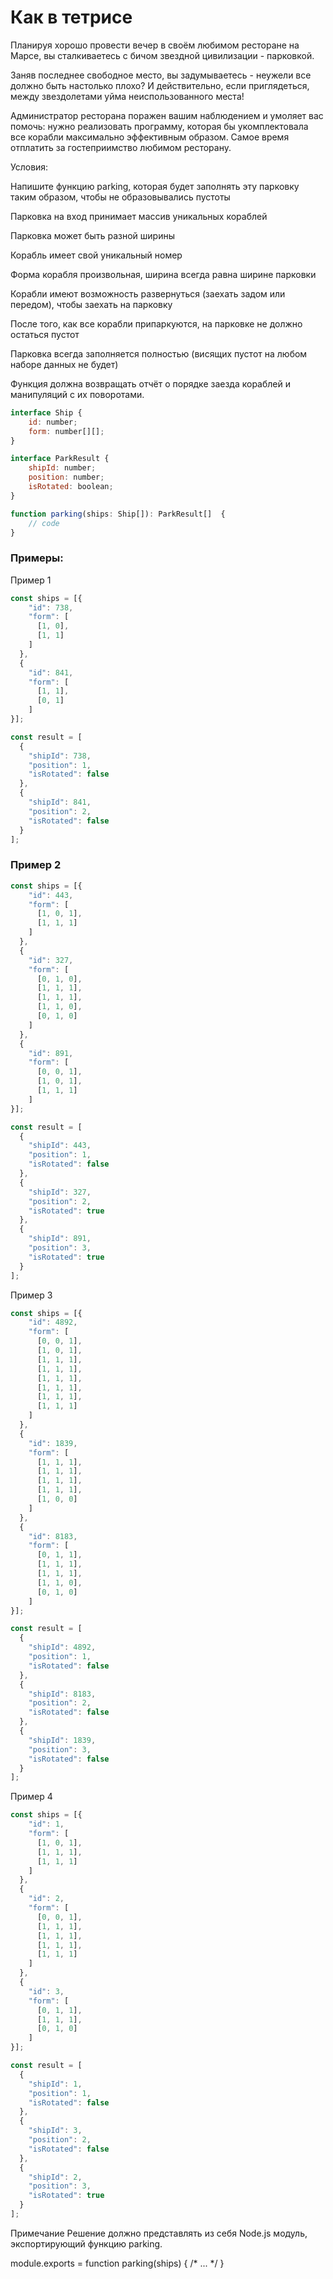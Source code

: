 # Как в тетрисе
Планируя хорошо провести вечер в своём любимом ресторане на Марсе, вы сталкиваетесь с бичом звездной цивилизации - парковкой.

Заняв последнее свободное место, вы задумываетесь - неужели все должно быть настолько плохо? И действительно, если приглядеться, между звездолетами уйма неиспользованного места!

Администратор ресторана поражен вашим наблюдением и умоляет вас помочь: нужно реализовать программу, которая бы укомплектовала все корабли максимально эффективным образом. Самое время отплатить за гостеприимство любимом ресторану.

Условия:

Напишите функцию parking, которая будет заполнять эту парковку таким образом, чтобы не образовывались пустоты

Парковка на вход принимает массив уникальных кораблей

Парковка может быть разной ширины

Корабль имеет свой уникальный номер

Форма корабля произвольная, ширина всегда равна ширине парковки

Корабли имеют возможность развернуться (заехать задом или передом), чтобы заехать на парковку

После того, как все корабли припаркуются, на парковке не должно остаться пустот

Парковка всегда заполняется полностью (висящих пустот на любом наборе данных не будет)

Функция должна возвращать отчёт о порядке заезда кораблей и манипуляций с их поворотами.


```js
interface Ship {
    id: number;
    form: number[][];
}

interface ParkResult {
    shipId: number;
    position: number;
    isRotated: boolean;
}

function parking(ships: Ship[]): ParkResult[]  {
    // code
}
```

### Примеры:

Пример 1
```js
const ships = [{
    "id": 738,
    "form": [
      [1, 0],
      [1, 1]
    ]
  },
  {
    "id": 841,
    "form": [
      [1, 1],
      [0, 1]
    ]
}];

const result = [
  {
    "shipId": 738,
    "position": 1,
    "isRotated": false
  },
  {
    "shipId": 841,
    "position": 2,
    "isRotated": false
  }
];
```
### Пример 2
```js
const ships = [{
    "id": 443,
    "form": [
      [1, 0, 1],
      [1, 1, 1]
    ]
  },
  {
    "id": 327,
    "form": [
      [0, 1, 0],
      [1, 1, 1],
      [1, 1, 1],
      [1, 1, 0],
      [0, 1, 0]
    ]
  },
  {
    "id": 891,
    "form": [
      [0, 0, 1],
      [1, 0, 1],
      [1, 1, 1]
    ]
}];

const result = [
  {
    "shipId": 443,
    "position": 1,
    "isRotated": false
  },
  {
    "shipId": 327,
    "position": 2,
    "isRotated": true
  },
  {
    "shipId": 891,
    "position": 3,
    "isRotated": true
  }
];
```
Пример 3
```js
const ships = [{
    "id": 4892,
    "form": [
      [0, 0, 1],
      [1, 0, 1],
      [1, 1, 1],
      [1, 1, 1],
      [1, 1, 1],
      [1, 1, 1],
      [1, 1, 1],
      [1, 1, 1]
    ]
  },
  {
    "id": 1839,
    "form": [
      [1, 1, 1],
      [1, 1, 1],
      [1, 1, 1],
      [1, 1, 1],
      [1, 0, 0]
    ]
  },
  {
    "id": 8183,
    "form": [
      [0, 1, 1],
      [1, 1, 1],
      [1, 1, 1],
      [1, 1, 0],
      [0, 1, 0]
    ]
}];

const result = [
  {
    "shipId": 4892,
    "position": 1,
    "isRotated": false
  },
  {
    "shipId": 8183,
    "position": 2,
    "isRotated": false
  },
  {
    "shipId": 1839,
    "position": 3,
    "isRotated": false
  }
];
```
Пример 4
```js
const ships = [{
    "id": 1,
    "form": [
      [1, 0, 1],
      [1, 1, 1],
      [1, 1, 1]
    ]
  },
  {
    "id": 2,
    "form": [
      [0, 0, 1],
      [1, 1, 1],
      [1, 1, 1],
      [1, 1, 1],
      [1, 1, 1]
    ]
  },
  {
    "id": 3,
    "form": [
      [0, 1, 1],
      [1, 1, 1],
      [0, 1, 0]
    ]
}];

const result = [
  {
    "shipId": 1,
    "position": 1,
    "isRotated": false
  },
  {
    "shipId": 3,
    "position": 2,
    "isRotated": false
  },
  {
    "shipId": 2,
    "position": 3,
    "isRotated": true
  }
];
```
Примечание
Решение должно представлять из себя Node.js модуль, экспортирующий функцию parking.

module.exports = function parking(ships) { /* ... */ }